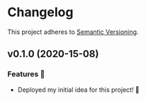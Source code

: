 # Changelog

This project adheres to [Semantic Versioning](http://semver.org/).

## v0.1.0 (2020-15-08)

### Features 🎉

- Deployed my initial idea for this project! 🚀